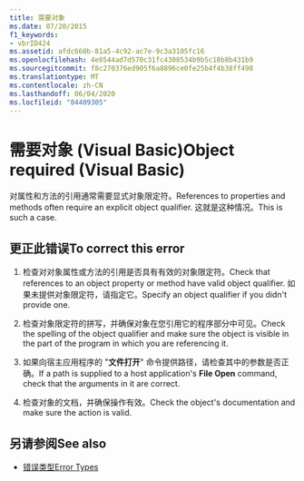 ```yaml
---
title: 需要对象
ms.date: 07/20/2015
f1_keywords:
- vbrID424
ms.assetid: afdc660b-81a5-4c92-ac7e-9c3a3105fc16
ms.openlocfilehash: 4e0544ad7d570c31fc4308534b9b5c18b8b431b9
ms.sourcegitcommit: f8c270376ed905f6a8896ce0fe25b4f4b38ff498
ms.translationtype: MT
ms.contentlocale: zh-CN
ms.lasthandoff: 06/04/2020
ms.locfileid: "84409305"
---
```

# <a name="object-required-visual-basic"></a><span data-ttu-id="753fc-102">需要对象 (Visual Basic)</span><span class="sxs-lookup"><span data-stu-id="753fc-102">Object required (Visual Basic)</span></span>
<span data-ttu-id="753fc-103">对属性和方法的引用通常需要显式对象限定符。</span><span class="sxs-lookup"><span data-stu-id="753fc-103">References to properties and methods often require an explicit object qualifier.</span></span> <span data-ttu-id="753fc-104">这就是这种情况。</span><span class="sxs-lookup"><span data-stu-id="753fc-104">This is such a case.</span></span>  
  
## <a name="to-correct-this-error"></a><span data-ttu-id="753fc-105">更正此错误</span><span class="sxs-lookup"><span data-stu-id="753fc-105">To correct this error</span></span>  
  
1. <span data-ttu-id="753fc-106">检查对对象属性或方法的引用是否具有有效的对象限定符。</span><span class="sxs-lookup"><span data-stu-id="753fc-106">Check that references to an object property or method have valid object qualifier.</span></span> <span data-ttu-id="753fc-107">如果未提供对象限定符，请指定它。</span><span class="sxs-lookup"><span data-stu-id="753fc-107">Specify an object qualifier if you didn't provide one.</span></span>  
  
2. <span data-ttu-id="753fc-108">检查对象限定符的拼写，并确保对象在您引用它的程序部分中可见。</span><span class="sxs-lookup"><span data-stu-id="753fc-108">Check the spelling of the object qualifier and make sure the object is visible in the part of the program in which you are referencing it.</span></span>  
  
3. <span data-ttu-id="753fc-109">如果向宿主应用程序的 "**文件打开**" 命令提供路径，请检查其中的参数是否正确。</span><span class="sxs-lookup"><span data-stu-id="753fc-109">If a path is supplied to a host application's **File Open** command, check that the arguments in it are correct.</span></span>  
  
4. <span data-ttu-id="753fc-110">检查对象的文档，并确保操作有效。</span><span class="sxs-lookup"><span data-stu-id="753fc-110">Check the object's documentation and make sure the action is valid.</span></span>  
  
## <a name="see-also"></a><span data-ttu-id="753fc-111">另请参阅</span><span class="sxs-lookup"><span data-stu-id="753fc-111">See also</span></span>

- [<span data-ttu-id="753fc-112">错误类型</span><span class="sxs-lookup"><span data-stu-id="753fc-112">Error Types</span></span>](../../programming-guide/language-features/error-types.md)
